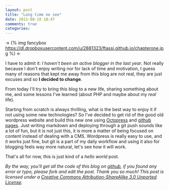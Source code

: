 ```yaml
---
layout: post
title: "Long time no see"
date: 2013-08-10 18:47
comments: true
categories: 
---
```


-> {% img fancybox https://dl.dropboxusercontent.com/u/2881323/ftassi.github.io/chapterone.jpg %} <-

I have to admit it: *I haven't been an active blogger in the last year*. Not really because I don't enjoy writing nor for lack of time and motivation, I guess many of reasons that kept me away from this blog are not real, they are just excuses and so **I decided to change**.

From today I'll try to bring this blog to a new life, sharing something about me, and some lessons I've learned (about PHP and maybe about my *real* life). 

Starting from scratch is always thrilling, what is the best way to enjoy it if not using some new technologies? So I've decided to get rid of the good old wordpress website and build this new one using [Octopress](http://octopress.org/) and [github pages](http://pages.github.com/). Just writing markdown and deploying through a git push sounds like a lot of fun, but it is not just this, it is more a matter of being focused on content instead of dealing with a CMS. Wordpress is really easy to use, and it works just fine, but git is a part of my daily workflow and using it also for blogging feels way more natural, let's see how it will work.

That's all for now, this is just kind of a *hello world* post. 

*By the way, you'll get all the code of this blog on [github](https://github.com/ftassi/ftassi.github.io.git), if you found any error or typo, please fork and edit the post. Thank you so much! 
This post is licensed under a [Creative Commons Attribution-ShareAlike 3.0 Unported License](http://creativecommons.org/licenses/by-sa/3.0/deed.en_US).*
